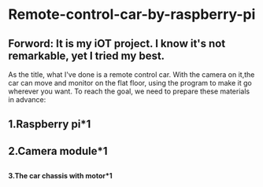 # Remote-control-car-by-raspberry-pi

<h2 dir=auto><b>Forword:</b> It is my iOT project. I know it's not remarkable, yet I tried my best.</h2>

As the title, what I've done is a remote control car. With the camera on it,the car can move and monitor on the flat floor, using the program to make it go wherever you want.
To reach the goal, we need to prepare these materials in advance:
<h2>1.Raspberry pi*1</h2>
<h2>2.Camera module*1<h2>
<h4>3.The car chassis with motor*1</h4>
